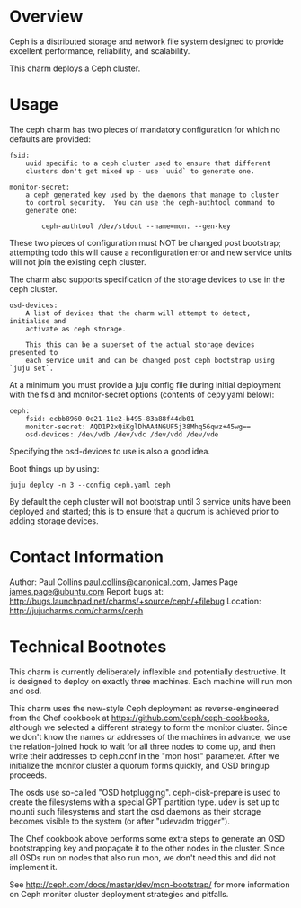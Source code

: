 Overview
========

Ceph is a distributed storage and network file system designed to provide
excellent performance, reliability, and scalability.

This charm deploys a Ceph cluster.

Usage
=====

The ceph charm has two pieces of mandatory configuration for which no defaults
are provided:

    fsid:
        uuid specific to a ceph cluster used to ensure that different
        clusters don't get mixed up - use `uuid` to generate one.
             
    monitor-secret: 
        a ceph generated key used by the daemons that manage to cluster
        to control security.  You can use the ceph-authtool command to 
        generate one:
          
            ceph-authtool /dev/stdout --name=mon. --gen-key
              
These two pieces of configuration must NOT be changed post bootstrap; attempting
todo this will cause a reconfiguration error and new service units will not join
the existing ceph cluster.
        
The charm also supports specification of the storage devices to use in the ceph
cluster.

    osd-devices:
        A list of devices that the charm will attempt to detect, initialise and
        activate as ceph storage.
        
        This this can be a superset of the actual storage devices presented to
        each service unit and can be changed post ceph bootstrap using `juju set`.
        
At a minimum you must provide a juju config file during initial deployment
with the fsid and monitor-secret options (contents of cepy.yaml below):

    ceph:
        fsid: ecbb8960-0e21-11e2-b495-83a88f44db01 
        monitor-secret: AQD1P2xQiKglDhAA4NGUF5j38Mhq56qwz+45wg==
        osd-devices: /dev/vdb /dev/vdc /dev/vdd /dev/vde
        
Specifying the osd-devices to use is also a good idea.

Boot things up by using:

    juju deploy -n 3 --config ceph.yaml ceph

By default the ceph cluster will not bootstrap until 3 service units have been
deployed and started; this is to ensure that a quorum is achieved prior to adding
storage devices.

Contact Information
===================

Author: Paul Collins <paul.collins@canonical.com>,
 James Page <james.page@ubuntu.com>
Report bugs at: http://bugs.launchpad.net/charms/+source/ceph/+filebug
Location: http://jujucharms.com/charms/ceph
    
Technical Bootnotes
===================

This charm is currently deliberately inflexible and potentially destructive.
It is designed to deploy on exactly three machines. Each machine will run mon
and osd.

This charm uses the new-style Ceph deployment as reverse-engineered from the
Chef cookbook at https://github.com/ceph/ceph-cookbooks, although we selected
a different strategy to form the monitor cluster.  Since we don't know the
names *or* addresses of the machines in advance, we use the relation-joined
hook to wait for all three nodes to come up, and then write their addresses
to ceph.conf in the "mon host" parameter. After we initialize the monitor
cluster a quorum forms quickly, and OSD bringup proceeds.

The osds use so-called "OSD hotplugging".  ceph-disk-prepare is used to create
the filesystems with a special GPT partition type.  udev is set up to mounti
such filesystems and start the osd daemons as their storage becomes visible to
the system (or after "udevadm trigger").

The Chef cookbook above performs some extra steps to generate an OSD
bootstrapping key and propagate it to the other nodes in the cluster. Since
all OSDs run on nodes that also run mon, we don't need this and did not
implement it.

See http://ceph.com/docs/master/dev/mon-bootstrap/ for more information on Ceph
monitor cluster deployment strategies and pitfalls. 
